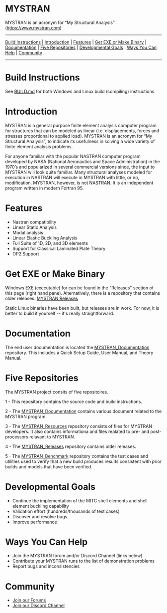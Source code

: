 MYSTRAN
=======

MYSTRAN is an acronym for “My Structural Analysis” (https://www.mystran.com)


---

[Build Instructions](#Build-Instructions) |
[Introduction](#Introduction) |
[Features](#Features) |
[Get EXE or Make Binary](#Get-EXE-or-Make-Binary) |
[Documentation](#Documentation) |
[Five Repositories](#Five-Repositories) |
[Developmental Goals](#Developmental-Goals) |
[Ways You Can Help](#ways-you-can-help) |
[Community](#community)

---

# Build Instructions

See [BUILD.md](BUILD.md) for both Windows and Linux build (compiling) instructions.

# Introduction

MYSTRAN is a general purpose finite element analysis computer program for
structures that can be modeled as linear (i.e. displacements, forces and
stresses proportional to applied load). MYSTRAN is an acronym for
“My Structural Analysis”, to indicate its usefulness in solving a wide variety
of finite element analysis problems.

For anyone familiar with the popular NASTRAN computer program developed by NASA
(National Aeronautics and Space Administration) in the 1970’s and popularized
in several commercial versions since, the input to MYSTRAN will look quite
familiar. Many structural analyses modeled for execution in NASTRAN will
execute in MYSTRAN with little, or no, modification. MYSTRAN, however, is not
NASTRAN. It is an independent program written in modern Fortran 95.

# Features

- Nastran compatibility
- Linear Static Analysis
- Modal analysis
- Linear Elastic Buckling Analysis
- Full Suite of 1D, 2D, and 3D elements
- Support for Classical Laminated Plate Theory
- OP2 Support

# Get EXE or Make Binary

Windows EXE (executable) for can be found in the "Releases" section of this page (right hand pane).
Alternatively, there is a repository that contains older releases: [MYSTRAN Releases](https://github.com/MYSTRANsolver/MYSTRAN_Releases)

Static Linux binaries have been built, but releases are in work.
For now, it is better to build it yourself -- it's really
straightforward.

# Documentation

The end user documentation is located the [MYSTRAN_Documentation](https://github.com/MYSTRANsolver/MYSTRAN_Documentation) repository.
This includes a Quick Setup Guide, User Manual, and Theory Manual.

# Five Repositories

The MYSTRAN project consits of five repositoires.

1 - This repository contains the source code and build instructions.

2 - The [MYSTRAN_Documentation](https://github.com/MYSTRANsolver/MYSTRAN_Documentation) contains various document related to the MYSTRAN program.

3 - The [MYSTRAN_Resources](https://github.com/MYSTRANsolver/MYSTRAN_Resources) repository consists of files for MYSTRAN developers.
It also contains informationa and files realated to pre- and post-processors relavant to MYSTRAN.

4 - The [MYSTRAN_Releases](https://github.com/MYSTRANsolver/MYSTRAN_Releases) repository contains older releases.

5 - The [MYSTRAN_Benchmark](https://github.com/MYSTRANsolver/MYSTRAN_Benchmark) repository contains the test cases and utilities used to verify that a new build produces results consistent with prior builds and models that have been verified.


# Developmental Goals

- Continue the implementation of the MITC shell elements and shell element buckling capability
- Validation effort (hundreds/thousands of test cases)
- Discover and resolve bugs
- Improve performance


# Ways You Can Help

- Join the MYSTRAN forum and/or Discord Channel (links below)
- Contribute your MYSTRAN runs to the list of demonstration problems
- Report bugs and inconsistencies

# Community

- [Join our Forums](https://mystran.com/forums)
- [Join our Discord Channel](https://discord.gg/9k76SkHpHM)

